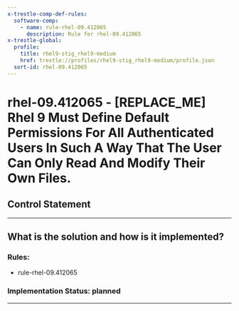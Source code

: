 ```yaml
---
x-trestle-comp-def-rules:
  software-comp:
    - name: rule-rhel-09.412065
      description: Rule for rhel-09.412065
x-trestle-global:
  profile:
    title: rhel9-stig_rhel9-medium
    href: trestle://profiles/rhel9-stig_rhel9-medium/profile.json
  sort-id: rhel-09.412065
---
```


# rhel-09.412065 - \[REPLACE_ME\] Rhel 9 Must Define Default Permissions For All Authenticated Users In Such A Way That The User Can Only Read And Modify Their Own Files.

## Control Statement

______________________________________________________________________

## What is the solution and how is it implemented?

<!-- For implementation status enter one of: implemented, partial, planned, alternative, not-applicable -->

<!-- Note that the list of rules under ### Rules: is read-only and changes will not be captured after assembly to JSON -->

<!-- Add control implementation description here for control: rhel-09.412065 -->

### Rules:

  - rule-rhel-09.412065

### Implementation Status: planned

______________________________________________________________________
